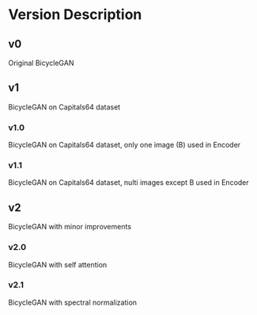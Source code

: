 # Version Description

## v0
Original BicycleGAN


## v1
BicycleGAN on Capitals64 dataset


### v1.0
BicycleGAN on Capitals64 dataset, only one image (B) used in Encoder

### v1.1
BicycleGAN on Capitals64 dataset, nulti images except B used in Encoder


## v2
BicycleGAN with minor improvements

### v2.0
BicycleGAN with self attention

### v2.1
BicycleGAN with spectral normalization